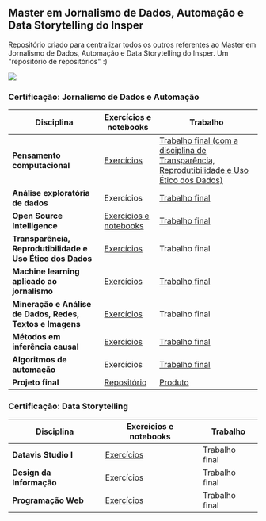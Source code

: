 ## Master em Jornalismo de Dados, Automação e Data Storytelling do Insper
Repositório criado para centralizar todos os outros referentes ao Master em Jornalismo de Dados, Automação e Data Storytelling do Insper. Um "repositório de repositórios" :)

<img align="center" src="https://pglaw.com.br/wp-content/uploads/2018/12/insper-cover.png">

### Certificação: Jornalismo de Dados e Automação
| Disciplina  |  Exercícios e notebooks  |  Trabalho  |
| ------------------- | ------------------- | ------------------- |
|  **Pensamento computacional** |  [Exercícios](https://github.com/biamuniz/mjda_insper/tree/main/pensamento_computacional) |  [Trabalho final (com a disciplina de Transparência, Reprodutibilidade e Uso Ético dos Dados)](https://github.com/biamuniz/trabalhofinal_pensamentocomputacional) |
|  **Análise exploratória de dados** |  Exercícios |  [Trabalho final](https://github.com/biamuniz/analise-microdados-olimpiadas) |
|  **Open Source Intelligence** |  [Exercícios e notebooks](https://github.com/biamuniz/mjda_insper/tree/main/osint) |  [Trabalho final](https://github.com/biamuniz/trabalhofinal_osint) |
|  **Transparência, Reprodutibilidade e Uso Ético dos Dados** |  [Exercícios](https://github.com/biamuniz/mjda_insper_transparencia) |  Trabalho final |
|  **Machine learning aplicado ao jornalismo** |  [Exercícios](https://github.com/biamuniz/mjda_insper/tree/main/machine_learning) |  [Trabalho final](https://github.com/biamuniz/cluster-deputados) |
|  **Mineração e Análise de Dados, Redes, Textos e Imagens** |  [Exercícios](https://github.com/biamuniz/mjda_insper/tree/main/mineracao) |  Trabalho final |
|  **Métodos em inferência causal** |  [Exercícios](https://github.com/biamuniz/mjda_insper/tree/main/inferencia_causal) |  [Trabalho final](https://github.com/biamuniz/doacoes-cidades-barragens) |
|  **Algoritmos de automação** |  Exercícios |  [Trabalho final](https://github.com/biamuniz/nftnews) |
|  **Projeto final** |  [Repositório](https://github.com/biamuniz/fiscalizando-o-ibama) |  [Produto](https://fiscalizandoibama.herokuapp.com/) |


### Certificação: Data Storytelling

| Disciplina  |   Exercícios e notebooks  |  Trabalho  |
| ------------------- | ------------------- | ------------------- |
|  **Datavis Studio I** |  [Exercícios](https://github.com/biamuniz/mjda_insper/tree/main/datavis-1) |  Trabalho final |
|  **Design da Informação** |  Exercícios |  Trabalho final |
|  **Programação Web** |  [Exercícios](https://biamuniz.github.io/programacao-web/) |  Trabalho final |
